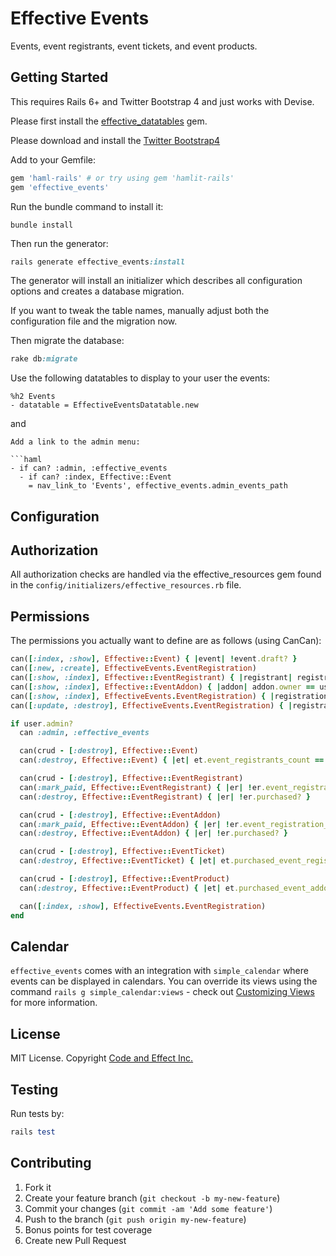 # Effective Events

Events, event registrants, event tickets, and event products.

## Getting Started

This requires Rails 6+ and Twitter Bootstrap 4 and just works with Devise.

Please first install the [effective_datatables](https://github.com/code-and-effect/effective_datatables) gem.

Please download and install the [Twitter Bootstrap4](http://getbootstrap.com)

Add to your Gemfile:

```ruby
gem 'haml-rails' # or try using gem 'hamlit-rails'
gem 'effective_events'
```

Run the bundle command to install it:

```console
bundle install
```

Then run the generator:

```ruby
rails generate effective_events:install
```

The generator will install an initializer which describes all configuration options and creates a database migration.

If you want to tweak the table names, manually adjust both the configuration file and the migration now.

Then migrate the database:

```ruby
rake db:migrate
```

Use the following datatables to display to your user the events:

```haml
%h2 Events
- datatable = EffectiveEventsDatatable.new
```

and

```
Add a link to the admin menu:

```haml
- if can? :admin, :effective_events
  - if can? :index, Effective::Event
    = nav_link_to 'Events', effective_events.admin_events_path
```

## Configuration

## Authorization

All authorization checks are handled via the effective_resources gem found in the `config/initializers/effective_resources.rb` file.

## Permissions

The permissions you actually want to define are as follows (using CanCan):

```ruby
can([:index, :show], Effective::Event) { |event| !event.draft? }
can([:new, :create], EffectiveEvents.EventRegistration)
can([:show, :index], Effective::EventRegistrant) { |registrant| registrant.owner == user || registrant.owner.blank? }
can([:show, :index], Effective::EventAddon) { |addon| addon.owner == user || addon.owner.blank? }
can([:show, :index], EffectiveEvents.EventRegistration) { |registration| registration.owner == user }
can([:update, :destroy], EffectiveEvents.EventRegistration) { |registration| registration.owner == user && !registration.was_submitted? }

if user.admin?
  can :admin, :effective_events

  can(crud - [:destroy], Effective::Event)
  can(:destroy, Effective::Event) { |et| et.event_registrants_count == 0 }

  can(crud - [:destroy], Effective::EventRegistrant)
  can(:mark_paid, Effective::EventRegistrant) { |er| !er.event_registration_id.present? }
  can(:destroy, Effective::EventRegistrant) { |er| !er.purchased? }

  can(crud - [:destroy], Effective::EventAddon)
  can(:mark_paid, Effective::EventAddon) { |er| !er.event_registration_id.present? }
  can(:destroy, Effective::EventAddon) { |er| !er.purchased? }

  can(crud - [:destroy], Effective::EventTicket)
  can(:destroy, Effective::EventTicket) { |et| et.purchased_event_registrants_count == 0 }

  can(crud - [:destroy], Effective::EventProduct)
  can(:destroy, Effective::EventProduct) { |et| et.purchased_event_addons_count == 0 }

  can([:index, :show], EffectiveEvents.EventRegistration)
end
```

## Calendar
`effective_events` comes with an integration with `simple_calendar` where events can be displayed in calendars. You can override its views using the command `rails g simple_calendar:views` - check out [Customizing Views](https://github.com/excid3/simple_calendar#customizing-the-calendar) for more information.

## License

MIT License.  Copyright [Code and Effect Inc.](http://www.codeandeffect.com/)

## Testing

Run tests by:

```ruby
rails test
```

## Contributing

1. Fork it
2. Create your feature branch (`git checkout -b my-new-feature`)
3. Commit your changes (`git commit -am 'Add some feature'`)
4. Push to the branch (`git push origin my-new-feature`)
5. Bonus points for test coverage
6. Create new Pull Request
